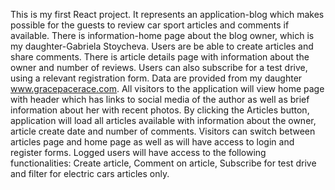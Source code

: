 This is my first React project. It represents an application-blog which makes possible for the guests to review car sport articles and comments if available. There is information-home page about the blog owner, which is my daughter-Gabriela Stoycheva. Users are be able to create articles and share comments. There is article details page with information about the owner and number of reviews. Users can also subscribe for a test drive, using a relevant registration form. Data are provided from my daughter www.gracepacerace.com.
All visitors to the application will view home page with header which has links to social media of the author as well as brief information about her with recent photos.
By clicking the Articles button, application will load all articles available with information about the owner, article create date and number of comments.
Visitors can switch between articles page and home page as well as will have access to login and register forms.
Logged users will have access to the following functionalities: Create article, Comment on article, Subscribe for test drive and filter for electric cars articles only.

